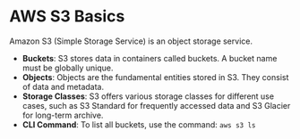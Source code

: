# AWS S3 Basics

Amazon S3 (Simple Storage Service) is an object storage service.
- **Buckets**: S3 stores data in containers called buckets. A bucket name must be globally unique.
- **Objects**: Objects are the fundamental entities stored in S3. They consist of data and metadata.
- **Storage Classes**: S3 offers various storage classes for different use cases, such as S3 Standard for frequently accessed data and S3 Glacier for long-term archive.
- **CLI Command**: To list all buckets, use the command: `aws s3 ls`